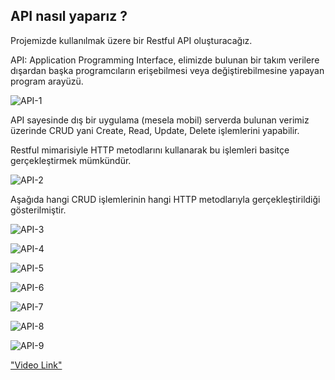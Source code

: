## API nasıl yaparız ?

Projemizde kullanılmak üzere bir Restful API oluşturacağız.

API: Application Programming Interface, elimizde bulunan bir takım verilere dışardan başka programcıların erişebilmesi veya değiştirebilmesine yapayan program arayüzü. 

![API-1](https://github.com/erkanceylan/final-project/blob/master/assets/api1.png)

API sayesinde dış bir uygulama (mesela mobil) serverda bulunan verimiz üzerinde CRUD yani Create, Read, Update, Delete işlemlerini yapabilir. 

Restful mimarisiyle HTTP metodlarını kullanarak bu işlemleri basitçe gerçekleştirmek mümkündür.

![API-2](https://github.com/erkanceylan/final-project/blob/master/assets/api2.png)

Aşağıda hangi CRUD işlemlerinin hangi HTTP metodlarıyla gerçekleştirildiği gösterilmiştir. 

![API-3](https://github.com/erkanceylan/final-project/blob/master/assets/api3.png)

![API-4](https://github.com/erkanceylan/final-project/blob/master/assets/api4.png)

![API-5](https://github.com/erkanceylan/final-project/blob/master/assets/api5.png)

![API-6](https://github.com/erkanceylan/final-project/blob/master/assets/api6.png)

![API-7](https://github.com/erkanceylan/final-project/blob/master/assets/api7.png)

![API-8](https://github.com/erkanceylan/final-project/blob/master/assets/api8.png)

![API-9](https://github.com/erkanceylan/final-project/blob/master/assets/api9.png)


["Video Link"](https://www.youtube.com/watch?v=SLwpqD8n3d0)